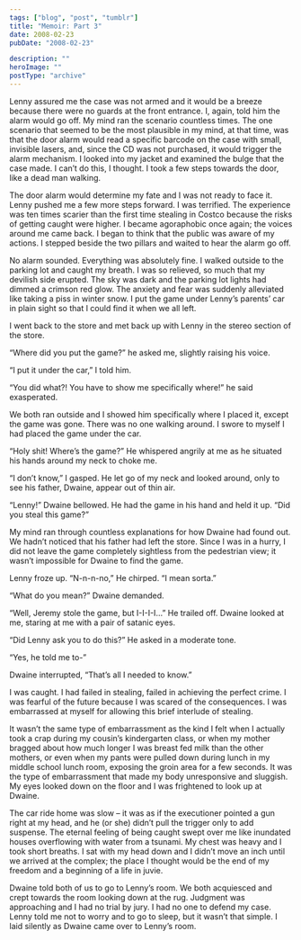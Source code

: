 ```yaml
---
tags: ["blog", "post", "tumblr"]
title: "Memoir: Part 3"
date: 2008-02-23
pubDate: "2008-02-23"

description: ""
heroImage: ""
postType: "archive"
---
```


Lenny assured me the case was not armed and it would be a breeze because there were no guards at the front entrance. I, again, told him the alarm would go off. My mind ran the scenario countless times. The one scenario that seemed to be the most plausible in my mind, at that time, was that the door alarm would read a specific barcode on the case with small, invisible lasers, and, since the CD was not purchased, it would trigger the alarm mechanism. I looked into my jacket and examined the bulge that the case made. I can’t do this, I thought. I took a few steps towards the door, like a dead man walking.

The door alarm would determine my fate and I was not ready to face it. Lenny pushed me a few more steps forward. I was terrified. The experience was ten times scarier than the first time stealing in Costco because the risks of getting caught were higher. I became agoraphobic once again; the voices around me came back. I began to think that the public was aware of my actions. I stepped beside the two pillars and waited to hear the alarm go off.

No alarm sounded. Everything was absolutely fine. I walked outside to the parking lot and caught my breath. I was so relieved, so much that my devilish side erupted. The sky was dark and the parking lot lights had dimmed a crimson red glow. The anxiety and fear was suddenly alleviated like taking a piss in winter snow. I put the game under Lenny’s parents’ car in plain sight so that I could find it when we all left.

I went back to the store and met back up with Lenny in the stereo section of the store.

“Where did you put the game?” he asked me, slightly raising his voice.

“I put it under the car,” I told him.

“You did what?! You have to show me specifically where!” he said exasperated.

We both ran outside and I showed him specifically where I placed it, except the game was gone. There was no one walking around. I swore to myself I had placed the game under the car.

“Holy shit! Where’s the game?” He whispered angrily at me as he situated his hands around my neck to choke me.

“I don’t know,” I gasped. He let go of my neck and looked around, only to see his father, Dwaine, appear out of thin air.

“Lenny!” Dwaine bellowed. He had the game in his hand and held it up. “Did you steal this game?”

My mind ran through countless explanations for how Dwaine had found out. We hadn’t noticed that his father had left the store. Since I was in a hurry, I did not leave the game completely sightless from the pedestrian view; it wasn’t impossible for Dwaine to find the game.

Lenny froze up. “N-n-n-no,” He chirped. “I mean sorta.”

“What do you mean?” Dwaine demanded.

“Well, Jeremy stole the game, but I-I-I-I…” He trailed off. Dwaine looked at me, staring at me with a pair of satanic eyes.

“Did Lenny ask you to do this?” He asked in a moderate tone.

“Yes, he told me to-”

Dwaine interrupted, “That’s all I needed to know.”

I was caught. I had failed in stealing, failed in achieving the perfect crime. I was fearful of the future because I was scared of the consequences. I was embarrassed at myself for allowing this brief interlude of stealing.

It wasn’t the same type of embarrassment as the kind I felt when I actually took a crap during my cousin’s kindergarten class, or when my mother bragged about how much longer I was breast fed milk than the other mothers, or even when my pants were pulled down during lunch in my middle school lunch room, exposing the groin area for a few seconds. It was the type of embarrassment that made my body unresponsive and sluggish. My eyes looked down on the floor and I was frightened to look up at Dwaine.

The car ride home was slow – it was as if the executioner pointed a gun right at my head, and he (or she) didn’t pull the trigger only to add suspense. The eternal feeling of being caught swept over me like inundated houses overflowing with water from a tsunami. My chest was heavy and I took short breaths. I sat with my head down and I didn’t move an inch until we arrived at the complex; the place I thought would be the end of my freedom and a beginning of a life in juvie.

Dwaine told both of us to go to Lenny’s room. We both acquiesced and crept towards the room looking down at the rug. Judgment was approaching and I had no trial by jury. I had no one to defend my case. Lenny told me not to worry and to go to sleep, but it wasn’t that simple. I laid silently as Dwaine came over to Lenny’s room.

